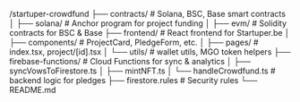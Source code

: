 /startuper-crowdfund
├── contracts/                  # Solana, BSC, Base smart contracts
│   ├── solana/                 # Anchor program for project funding
│   ├── evm/                    # Solidity contracts for BSC & Base
├── frontend/                   # React frontend for Startuper.be
│   ├── components/             # ProjectCard, PledgeForm, etc.
│   ├── pages/                  # index.tsx, project/[id].tsx
│   └── utils/                  # wallet utils, MGO token helpers
├── firebase-functions/        # Cloud Functions for sync & analytics
│   ├── syncVowsToFirestore.ts
│   ├── mintNFT.ts
│   └── handleCrowdfund.ts     # backend logic for pledges
├── firestore.rules            # Security rules
└── README.md
